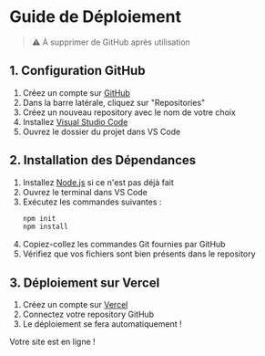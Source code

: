 # Guide de Déploiement

> ⚠️ À supprimer de GitHub après utilisation

## 1. Configuration GitHub

1. Créez un compte sur [GitHub](https://github.com)
2. Dans la barre latérale, cliquez sur "Repositories"
3. Créez un nouveau repository avec le nom de votre choix
4. Installez [Visual Studio Code](https://code.visualstudio.com)
5. Ouvrez le dossier du projet dans VS Code

## 2. Installation des Dépendances

1. Installez [Node.js](https://nodejs.org) si ce n'est pas déjà fait
2. Ouvrez le terminal dans VS Code
3. Exécutez les commandes suivantes :
   ```bash
   npm init
   npm install
   ```
4. Copiez-collez les commandes Git fournies par GitHub
5. Vérifiez que vos fichiers sont bien présents dans le repository

## 3. Déploiement sur Vercel

1. Créez un compte sur [Vercel](https://vercel.com)
2. Connectez votre repository GitHub
3. Le déploiement se fera automatiquement !

Votre site est en ligne !
